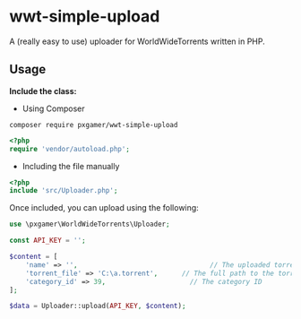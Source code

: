 # wwt-simple-upload

A (really easy to use) uploader for WorldWideTorrents written in PHP.

## Usage

__Include the class:__
- Using Composer  

`composer require pxgamer/wwt-simple-upload`  
```php
<?php
require 'vendor/autoload.php';
```
- Including the file manually  
```php
<?php
include 'src/Uploader.php';
```

Once included, you can upload using the following:

```php
use \pxgamer\WorldWideTorrents\Uploader;

const API_KEY = '';

$content = [
    'name' => '',                                 // The uploaded torrent's title
    'torrent_file' => 'C:\a.torrent',      // The full path to the torrent file (must have @ before)
    'category_id' => 39,                     // The category ID
];

$data = Uploader::upload(API_KEY, $content);
```